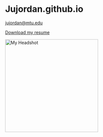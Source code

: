 # Jujordan.github.io
jujordan@mtu.edu


[Download my resume](Jordan%20Justin%20Resume%2009-24-2024%202.pdf)

<img src="{{ site.baseurl }}/MTU_headshot.jpg" alt="My Headshot" width="300" height="300">

